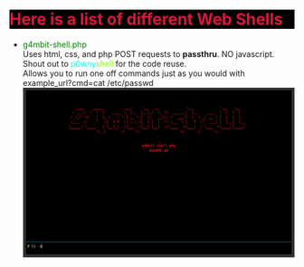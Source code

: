 <h1 style="background-color:Black; "><font color="Crimson"> Here is a list of different Web Shells</font></h1>

<ul> 
    <li><font color="green">g4mbit-shell.php 
        <br></font> Uses html, css, and php POST requests to <b>passthru</b>. NO javascript. Shout out to <font color="Cyan">p0wny</font><font color="Chartreuse">shell</font> for the code reuse.<br> Allows you to run one off commands just as you would with example_url?cmd=cat /etc/passwd <br> <img src="./screenshot1.png" align="center" height="300" width="700"</li>
</ul>
